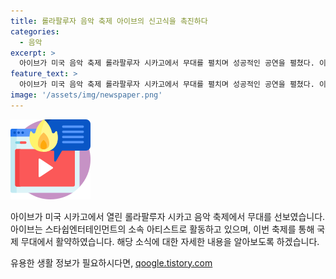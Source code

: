 ```yaml
---
title: 롤라팔루자 음악 축제 아이브의 신고식을 촉진하다
categories:
  - 음악
excerpt: >
  아이브가 미국 음악 축제 롤라팔루자 시카고에서 무대를 펼치며 성공적인 공연을 펼쳤다. 이 소식은 소속사 스타쉽엔터테인먼트를 통해 전해졌으며, 아이브의 활약이 기대를 모으고 있다.
feature_text: >
  아이브가 미국 음악 축제 롤라팔루자 시카고에서 무대를 펼치며 성공적인 공연을 펼쳤다. 이 소식은 소속사 스타쉽엔터테인먼트를 통해 전해졌으며, 아이브의 활약이 기대를 모으고 있다.
image: '/assets/img/newspaper.png'
---
```


<p><img src="/assets/img/news.png" alt="rentncar 속보" /></p>

<p>아이브가 미국 시카고에서 열린 롤라팔루자 시카고 음악 축제에서 무대를 선보였습니다. 아이브는 스타쉽엔터테인먼트의 소속 아티스트로 활동하고 있으며, 이번 축제를 통해 국제 무대에서 활약하였습니다. 해당 소식에 대한 자세한 내용을 알아보도록 하겠습니다.</p>
유용한 생활 정보가 필요하시다면, <a href="https://qoogle.tistory.com" rel="dofollow">qoogle.tistory.com</a>


